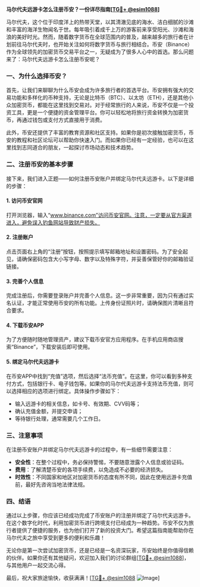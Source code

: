 **马尔代夫远游卡怎么注册币安？一份详尽指南[[TG💪+ @esim1088](https://t.me/s/esim1088)]**

马尔代夫，这个位于印度洋上的热带天堂，以其清澈见底的海水、洁白细腻的沙滩和丰富的海洋生物闻名于世。每年吸引着成千上万的游客前来享受阳光、沙滩和海浪的美好时光。然而，随着数字货币在全球范围内的普及，越来越多的旅行者在计划前往马尔代夫时，也开始关注如何将数字货币与旅行相结合。币安（Binance）作为全球领先的加密货币交易平台之一，无疑成为了很多人心中的首选。那么问题来了：马尔代夫远游卡怎么注册币安呢？

### 一、为什么选择币安？

首先，让我们来聊聊为什么币安会成为许多旅行者的首选平台。币安拥有强大的交易功能和多样化的币种支持，无论是比特币（BTC）、以太坊（ETH），还是其他小众加密货币，都能在这里找到交易对。对于经常旅行的人来说，币安不仅是一个投资工具，更是一个便捷的资金管理平台。你可以轻松地将旅行资金转换为加密货币，再通过钱包或支付方式直接用于消费。

此外，币安还提供了丰富的教育资源和社区支持。如果你是初次接触加密货币，币安的教程和社区论坛可以帮助你快速入门。而如果你已经有一定经验，也可以在这里找到志同道合的朋友，一起探讨市场动态和技术趋势。

### 二、注册币安的基本步骤

接下来，我们进入正题——如何注册币安账户并绑定马尔代夫远游卡。以下是详细的步骤：

#### 1. 访问币安官网

打开浏览器，输入“www.binance.com”访问币安官网。注意，一定要从官方渠道进入，避免误入钓鱼网站导致财产损失。

#### 2. 注册账户

点击页面右上角的“注册”按钮，按照提示填写邮箱地址和设置密码。为了安全起见，请确保密码包含大小写字母、数字以及特殊字符，并妥善保管好你的邮箱验证链接。

#### 3. 完善个人信息

完成注册后，你需要登录账户并完善个人信息。这一步非常重要，因为只有通过实名认证，才能正常使用币安的所有功能。上传身份证照片时，请确保图片清晰且符合要求。

#### 4. 下载币安APP

为了方便随时随地管理资产，建议下载币安官方应用程序。在手机应用商店搜索“Binance”，下载安装后即可使用。

#### 5. 绑定马尔代夫远游卡

在币安APP中找到“充值”选项，然后选择“法币充值”。在这里，你可以看到多种支付方式，包括银行卡、电子钱包等。如果你的马尔代夫远游卡支持法币充值，则可以选择相应的选项进行绑定。具体操作步骤如下：

- 输入远游卡的相关信息，如卡号、有效期、CVV码等；
- 确认充值金额，并提交申请；
- 等待银行处理，通常需要几个工作日。

### 三、注意事项

在注册币安账户并绑定马尔代夫远游卡的过程中，有一些细节需要注意：

- **安全性**：在整个过程中，务必保持警惕，不要随意泄露个人信息或验证码。
- **费用**：了解清楚币安的各项手续费，以免造成不必要的经济损失。
- **时效性**：不同国家和地区对加密货币的态度有所不同，因此在使用远游卡充值前，最好先咨询当地法律法规。

### 四、结语

通过以上步骤，你应该已经成功完成了币安账户的注册并绑定了马尔代夫远游卡。在这个数字化时代，利用加密货币进行跨境支付已经成为一种趋势。币安不仅为旅行者提供了便捷的服务，也为他们打开了新的投资大门。希望这篇指南能帮助你在马尔代夫之旅中享受到更多的便利和乐趣！

无论你是第一次尝试加密货币，还是已经是一名资深玩家，币安始终是你值得信赖的伙伴。如果你还有其他疑问，欢迎加入我们的讨论群组[[TG💪+ @esim1088](https://t.me/s/esim1088)]，与其他用户一起交流心得。

最后，祝大家旅途愉快，收获满满！[[TG💪+ @esim1088](https://t.me/s/esim1088) ![Image](https://i.postimg.cc/4NQfJmqS/Snipaste-2025-05-13-00-14-12.png)]